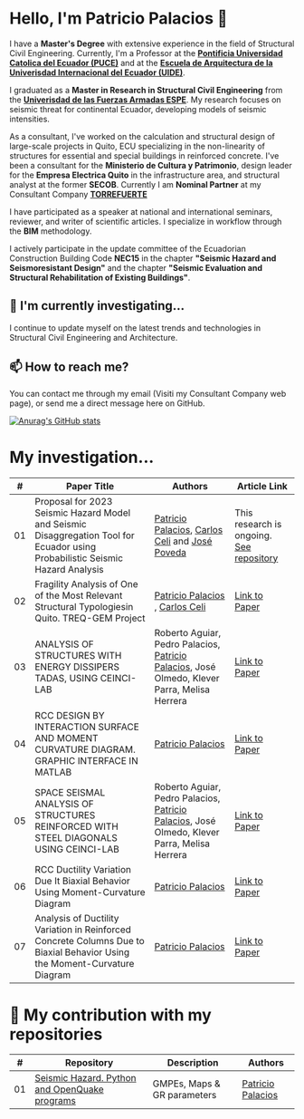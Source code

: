 # Hello, I'm Patricio Palacios 👋

I have a **Master's Degree** with extensive experience in the field of Structural Civil Engineering. Currently, I'm a Professor at the [**Pontificia Universidad Catolica del Ecuador (PUCE)**](https://www.puce.edu.ec/) and at the [**Escuela de Arquitectura de la Univerisdad Internacional del Ecuador (UIDE)**](https://www.uide.edu.ec/).

I graduated as a **Master in Research in Structural Civil Engineering** from the [**Univerisdad de las Fuerzas Armadas ESPE**](https://www.espe.edu.ec/). My research focuses on seismic threat for continental Ecuador, developing models of seismic intensities.

As a consultant, I've worked on the calculation and structural design of large-scale projects in Quito, ECU specializing in the non-linearity of structures for essential and special buildings in reinforced concrete. I've been a consultant for the **Ministerio de Cultura y Patrimonio**, design leader for the **Empresa Electrica Quito** in the infrastructure area, and structural analyst at the former **SECOB**. Currently I am **Nominal Partner** at my Consultant Company [**TORREFUERTE**
](https://www.jepengineering.com/)

I have participated as a speaker at national and international seminars, reviewer, and writer of scientific articles. I specialize in workflow through the **BIM** methodology.

I actively participate in the update committee of the Ecuadorian Construction Building Code **NEC15** in the chapter **"Seismic Hazard and Seismoresistant Design"** and the chapter **"Seismic Evaluation and Structural Rehabilitation of Existing Buildings"**.

## 🌱 I'm currently investigating...

I continue to update myself on the latest trends and technologies in Structural Civil Engineering and Architecture.

## 📫 How to reach me?

You can contact me through my email (Visiti my Consultant Company web page), or send me a direct message here on GitHub.



[![
Anurag's GitHub stats](https://github-readme-stats.vercel.app/api?username=ppalacios92)](https://github.com/anuraghazra/github-readme-stats)


# My investigation...

| # | Paper Title      | Authors                | Article Link                                               |
|--------------|------------------|------------------------|------------------------------------------------------------|
| 01          | Proposal for 2023 Seismic Hazard Model and Seismic Disaggregation Tool for Ecuador using Probabilistic Seismic Hazard Analysis  | [Patricio Palacios](https://github.com/ppalacios92), [Carlos Celi](https://github.com/Normando1945) and [José Poveda](https://github.com/JosePovedaHinojosa)                   | This research is ongoing. [See repository](https://github.com/ppalacios92/SeismicHazard2023_poe0.1_50y)      |
| 02            | Fragility Analysis of One of the Most Relevant Structural Typologiesin Quito. TREQ-GEM Project    | [Patricio Palacios](https://github.com/ppalacios92) , [Carlos Celi](https://github.com/Normando1945)    | [Link to Paper](https://doi.org/10.33333/rp.vol51n2.01)               |
| 03            | ANALYSIS OF STRUCTURES WITH ENERGY DISSIPERS TADAS, USING CEINCI-LAB    | Roberto Aguiar, Pedro Palacios, [Patricio Palacios](https://github.com/ppalacios92), José Olmedo, Klever Parra, Melisa Herrera     | [Link to Paper](https://journal.espe.edu.ec/ojs/index.php/riie/article/view/1574)                |
| 04            | RCC DESIGN BY INTERACTION SURFACE AND MOMENT CURVATURE DIAGRAM. GRAPHIC INTERFACE IN MATLAB    | [Patricio Palacios](https://github.com/ppalacios92)     | [Link to Paper](https://journal.espe.edu.ec/ojs/index.php/riie/article/view/1620)      |
| 05          | SPACE SEISMAL ANALYSIS OF STRUCTURES REINFORCED WITH STEEL DIAGONALS USING CEINCI-LAB             | Roberto Aguiar, Pedro Palacios, [Patricio Palacios](https://github.com/ppalacios92), José Olmedo, Klever Parra, Melisa Herrera       | [Link to Paper](https://journal.espe.edu.ec/ojs/index.php/riie/article/view/1572)      |
| 06          | RCC Ductility Variation Due It Biaxial Behavior Using Moment-Curvature Diagram            | [Patricio Palacios](https://github.com/ppalacios92)      | [Link to Paper](https://www.researchgate.net/publication/319111715_RCC_Ductility_Variation_Due_It_Biaxial_Behavior_Using_Moment-Curvature_Diagram)      |
| 07          | Analysis of Ductility Variation in Reinforced Concrete Columns Due to Biaxial Behavior Using the Moment-Curvature Diagram           | [Patricio Palacios](https://github.com/ppalacios92)      | [Link to Paper](https://bibdigital.epn.edu.ec/handle/15000/17517)      |

# 🚀 My contribution with my repositories

| # | Repository      | Description                | Authors                                              |
|--------------|------------------|------------------------|------------------------------------------------------------|
| 01          | [Seismic Hazard. Python and OpenQuake programs](https://github.com/ppalacios92/SeismicHazardAnalysis)  | GMPEs, Maps & GR parameters   | [Patricio Palacios](https://github.com/ppalacios92)       |

